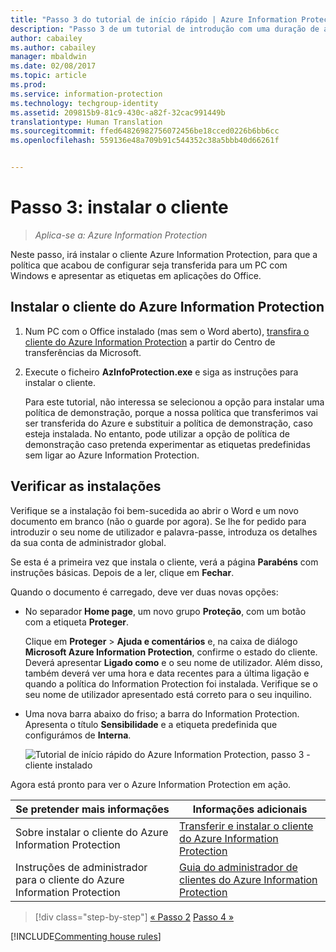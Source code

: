 ```yaml
---
title: "Passo 3 do tutorial de início rápido | Azure Information Protection"
description: "Passo 3 de um tutorial de introdução com uma duração de aproximadamente 20 minutos para experimentar rapidamente o Microsoft Azure Information Protection na sua organização."
author: cabailey
ms.author: cabailey
manager: mbaldwin
ms.date: 02/08/2017
ms.topic: article
ms.prod: 
ms.service: information-protection
ms.technology: techgroup-identity
ms.assetid: 209815b9-81c9-430c-a82f-32cac991449b
translationtype: Human Translation
ms.sourcegitcommit: ffed64826982756072456be18cced0226b6bb6cc
ms.openlocfilehash: 559136e48a709b91c544352c38a5bbb40d66261f


---
```


# <a name="step-3-install-the-client"></a>Passo 3: instalar o cliente

>*Aplica-se a: Azure Information Protection*

Neste passo, irá instalar o cliente Azure Information Protection, para que a política que acabou de configurar seja transferida para um PC com Windows e apresentar as etiquetas em aplicações do Office.


## <a name="install-the-azure-information-protection-client"></a>Instalar o cliente do Azure Information Protection

1. Num PC com o Office instalado (mas sem o Word aberto), [transfira o cliente do Azure Information Protection](https://www.microsoft.com/en-us/download/details.aspx?id=53018) a partir do Centro de transferências da Microsoft. 

2. Execute o ficheiro **AzInfoProtection.exe** e siga as instruções para instalar o cliente.

    Para este tutorial, não interessa se selecionou a opção para instalar uma política de demonstração, porque a nossa política que transferimos vai ser transferida do Azure e substituir a política de demonstração, caso esteja instalada. No entanto, pode utilizar a opção de política de demonstração caso pretenda experimentar as etiquetas predefinidas sem ligar ao Azure Information Protection. 

## <a name="verify-the-installations"></a>Verificar as instalações

Verifique se a instalação foi bem-sucedida ao abrir o Word e um novo documento em branco (não o guarde por agora). Se lhe for pedido para introduzir o seu nome de utilizador e palavra-passe, introduza os detalhes da sua conta de administrador global. 

Se esta é a primeira vez que instala o cliente, verá a página **Parabéns** com instruções básicas. Depois de a ler, clique em **Fechar**.

Quando o documento é carregado, deve ver duas novas opções:

- No separador **Home page**, um novo grupo **Proteção**, com um botão com a etiqueta **Proteger**.

    Clique em **Proteger** > **Ajuda e comentários** e, na caixa de diálogo **Microsoft Azure Information Protection**, confirme o estado do cliente. Deverá apresentar **Ligado como** e o seu nome de utilizador. Além disso, também deverá ver uma hora e data recentes para a última ligação e quando a política do Information Protection foi instalada. Verifique se o seu nome de utilizador apresentado está correto para o seu inquilino.

- Uma nova barra abaixo do friso; a barra do Information Protection. Apresenta o título **Sensibilidade** e a etiqueta predefinida que configurámos de **Interna**. 
    
    ![Tutorial de início rápido do Azure Information Protection, passo 3 - cliente instalado](../media/word2013-callouts2.png)

Agora está pronto para ver o Azure Information Protection em ação.

|Se pretender mais informações|Informações adicionais|
|--------------------------------|--------------------------|
|Sobre instalar o cliente do Azure Information Protection|[Transferir e instalar o cliente do Azure Information Protection](../rms-client/install-client-app.md)|
|Instruções de administrador para o cliente do Azure Information Protection|[Guia do administrador de clientes do Azure Information Protection](../rms-client/client-admin-guide.md)|


>[!div class="step-by-step"]
[&#171; Passo 2](infoprotect-tutorial-step2.md)
[Passo 4 &#187;](infoprotect-tutorial-step4.md)

[!INCLUDE[Commenting house rules](../includes/houserules.md)]


<!--HONumber=Feb17_HO2-->


